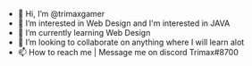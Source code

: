 - 👋 Hi, I’m @trimaxgamer
- 👀 I’m interested in Web Design and I'm interested in JAVA
- 🌱 I’m currently learning Web Design
- 💞️ I’m looking to collaborate on anything where I will learn alot
- 📫 How to reach me | Message me on discord Trimax#8700

<!---
trimaxgamer/trimaxgamer is a ✨ special ✨ repository because its `README.md` (this file) appears on your GitHub profile.
You can click the Preview link to take a look at your changes.
--->
